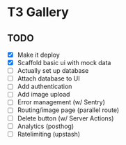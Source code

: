 # T3 Gallery

## TODO

- [x] Make it deploy
- [x] Scaffold basic ui with mock data
- [ ] Actually set up database
- [ ] Attach database to UI
- [ ] Add authentication
- [ ] Add image upload
- [ ] Error management (w/ Sentry)
- [ ] Routing/image page (parallel route)
- [ ] Delete button (w/ Server Actions)
- [ ] Analytics (posthog)
- [ ] Ratelimiting (upstash)